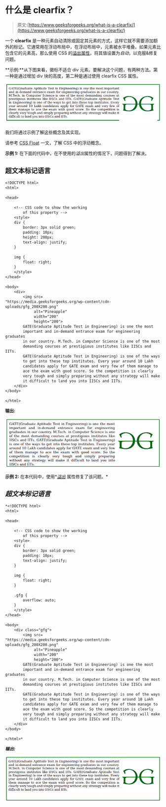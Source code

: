 # 什么是 clearfix？

> 原文:[https://www.geeksforgeeks.org/what-is-a-clearfix/](https://www.geeksforgeeks.org/what-is-a-clearfix/)

一个 **clearfix** 是一种元素自动清除或固定其元素的方式，这样它就不需要添加额外的标记。它通常用在浮动布局中，在浮动布局中，元素被水平堆叠。如果元素比包含它的元素高，那么使用 CSS 的[溢出属性](https://www.geeksforgeeks.org/css-overflow/)，将其值设置为*自动*，以克服&修复问题。

**示例:**从下图来看，徽标不适合 div 元素。要解决这个问题，有两种方法。第一种是通过增加 div 块的高度，第二种是通过使用 clearfix CSS 属性。

![](img/cee48e608ea4129ac3e58781c523da86.png)

我们将通过示例了解这些概念及其实现。

请参考 [CSS Float](https://www.geeksforgeeks.org/css-float/) 一文，了解 CSS 中的浮动概念。

**示例 1:** 在下面的代码中，在不使用的*溢出*属性的情况下，问题得到了解决。

## 超文本标记语言

```htmlhtml
<!DOCTYPE html>
<html>

<head>

    <!-- CSS code to show the working
        of this property -->
    <style>
    div {
        border: 3px solid green;
        padding: 10px;
        height: 200px;
        text-align: justify;
    }

    img {
        float: right;
    }
    </style>
</head>

<body>
    <div>
        <img src=
"https://media.geeksforgeeks.org/wp-content/cdn-uploads/gfg_200X200.png"
             alt="Pineapple"
             width="200"
             height="200">
        GATE(Graduate Aptitude Test in Engineering) is one the most
        important and in-demand entrance exam for engineering graduates
        in our country. M.Tech. in Computer Science is one of the most
        demanding courses at prestigious institutes like IISCs and IITs.
        GATE(Graduate Aptitude Test in Engineering) is one of the ways
        to get into these top institutes. Every year around 10 Lakh
        candidates apply for GATE exam and very few of them manage to
        ace the exam with good score. So the competition is clearly
        very tough and simply preparing without any strategy will make
        it difficult to land you into IISCs and IITs.
    </div>
</body>

</html>
```

**输出:**

![](img/54f2e0579635812cd8175cb9459b3b18.png)

**示例 2:** 在本代码中，使用*[*溢出*](https://www.geeksforgeeks.org/css-overflow/) 属性修复了该问题。*

## *超文本标记语言*

```htmlhtml
*<!DOCTYPE html>
<html>

<head>

    <!-- CSS code to show the working
        of this property -->
    <style>
    div {
        border: 3px solid green;
        padding: 10px;
        text-align: justify;
    }

    img {
        float: right;
    }

    .gfg {
        overflow: auto;
    }
    </style>
</head>

<body>
    <div class="gfg">
        <img src=
"https://media.geeksforgeeks.org/wp-content/cdn-uploads/gfg_200X200.png"
             alt="Pineapple"
             width="200"
             height="200">
        GATE(Graduate Aptitude Test in Engineering) is one the most
        important and in-demand entrance exam for engineering graduates
        in our country. M.Tech. in Computer Science is one of the most
        demanding courses at prestigious institutes like IISCs and IITs.
        GATE(Graduate Aptitude Test in Engineering) is one of the ways
        to get into these top institutes. Every year around 10 Lakh
        candidates apply for GATE exam and very few of them manage to
        ace the exam with good score. So the competition is clearly
        very tough and simply preparing without any strategy will make
        it difficult to land you into IISCs and IITs.
    </div>
</body>

</html>*
```

***输出:***

*![](img/8e64d5fcb6781ec79056d50b2c6a5d41.png)*